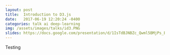```yaml
---
layout: post
title:  Introduction to D3.js
date:   2017-06-19 12:20:24 -0400
categories: talk ai deep-learning
img: /assets/images/talks/id3.PNG
slides: https://docs.google.com/presentation/d/1IsTdBJNBZc_Qwml5BMjPs_BWFnK_Bzz1LboOKXwEfFY/edit?usp=sharing
---
```


Testing
